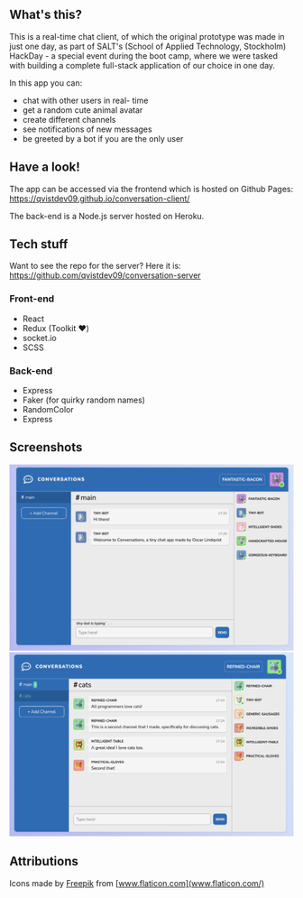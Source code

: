 ## What's this?

This is a real-time chat client, of which the original prototype was made in just one day, as part of SALT's (School of Applied Technology, Stockholm) HackDay - a special event during the boot camp, where we were tasked with building a complete full-stack application of our choice in one day.

In this app you can:
* chat with other users in real-  time
* get a random cute animal avatar
* create different channels
* see notifications of new messages
* be greeted by a bot if you are the only user

## Have a look!

The app can be accessed via the frontend which is hosted on Github Pages:
https://qvistdev09.github.io/conversation-client/

The back-end is a Node.js server hosted on Heroku.

## Tech stuff

Want to see the repo for the server? Here it is:
https://github.com/qvistdev09/conversation-server

### Front-end

* React
* Redux (Toolkit :heart:)
* socket.io
* SCSS

### Back-end

* Express
* Faker (for quirky random names)
* RandomColor
* Express

## Screenshots

![Screenshot of Conversations web app](https://raw.githubusercontent.com/qvistdev09/conversation-client/master/presentational/conversations_screenshot1.png)
![Screenshot of Conversations web app](https://raw.githubusercontent.com/qvistdev09/conversation-client/master/presentational/conversations_screenshot2.png)

## Attributions

Icons made by [Freepik](https://www.freepik.com) from [www.flaticon.com](www.flaticon.com/)
